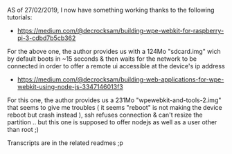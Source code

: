 AS of 27/02/2019, I now have something working thanks to the following tutorials:

- https://medium.com/@decrocksam/building-wpe-webkit-for-raspberry-pi-3-cdbd7b5cb362

For the above one, the author provides us with a 124Mo "sdcard.img" wich by default boots in ~15 seconds & 
then waits for the network to be connected in order to offer a remote ui accessible at the device's ip address

- https://medium.com/@decrocksam/building-web-applications-for-wpe-webkit-using-node-js-3347146013f3

For this one, the author provides us a 231Mo "wpewebkit-and-tools-2.img" that seems to give me troubles ( it seems "reboot" 
is not making the device reboot but crash instead ), ssh refuses connection & can't resize the partition .. but this one is supposed
to offer nodejs as well as a user other than root ;)

Transcripts are in the related readmes ;p
